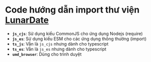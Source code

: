 # Code hướng dẫn import thư viện [LunarDate](https://github.com/NghiaCaNgao/LunarDate)

- **`js_cjs`**: Sử dụng kiểu CommonJS cho ứng dụng Nodejs (require)
- **`js_es`**: Sử dụng kiểu ESM cho các ứng dụng thông thường (import)
- **`ts_js`**: Vẫn là `js_cjs` nhưng dành cho typescript
- **`ts_es`**: Vẫn là `js_es` nhưng dành cho typescript
- **`umd_browser`**: Dùng cho trình duyệt

